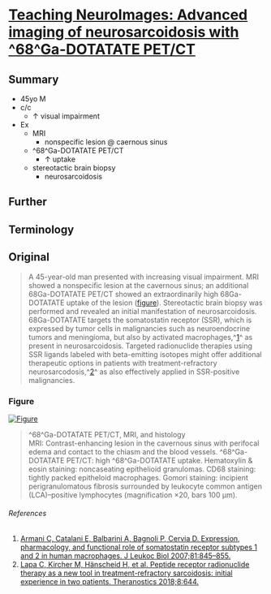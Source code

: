 <!--
Filename: 	2019-05-20_45M.md
Project: 	/Users/shume/Developer/physician/Neurol/TNI
Author: 	shumez <https://github.com/shumez>
Created: 	2019-05-21 14:00:7
Modified: 	2019-05-21 14:59:13
-----
Copyright (c) 2019 shumez
-->

# [Teaching NeuroImages: Advanced imaging of neurosarcoidosis with ^68^Ga-DOTATATE PET/CT][2019_AlbertNathalieL_RufViktoria_UnterrainerMarcus]

## Summary

* 45yo M
* c/c
    * &uarr; visual impairment
* Ex
    * MRI
        * nonspecific lesion @ caernous sinus
    * ^68^Ga-DOTATATE PET/CT
        * &uarr; uptake 
    * stereotactic brain biopsy
        * neurosarcoidosis
    

## Further

## Terminology

## Original

> A 45-year-old man presented with increasing visual impairment. MRI showed a nonspecific lesion at the cavernous sinus; an additional 68Ga-DOTATATE PET/CT showed an extraordinarily high 68Ga-DOTATATE uptake of the lesion ([figure](#figure)). Stereotactic brain biopsy was performed and revealed an initial manifestation of neurosarcoidosis. 68Ga-DOTATATE targets the somatostatin receptor (SSR), which is expressed by tumor cells in malignancies such as neuroendocrine tumors and meningioma, but also by activated macrophages,^[1]^ as present in neurosarcoidosis. Targeted radionuclide therapies using SSR ligands labeled with beta-emitting isotopes might offer additional therapeutic options in patients with treatment-refractory neurosarcodosis,^[2]^ as also effectively applied in SSR-positive malignancies.

### Figure

[![Figure][fig]][fig]

> ^68^Ga-DOTATATE PET/CT, MRI, and histology  
> MRI: Contrast-enhancing lesion in the cavernous sinus with perifocal edema and contact to the chiasm and the blood vessels. ^68^Ga-DOTATATE PET/CT: high ^68^Ga-DOTATATE uptake. Hematoxylin & eosin staining: noncaseating epithelioid granulomas. CD68 staining: tightly packed epitheloid macrophages. Gomori staining: incipient perigranulomatous fibrosis surrounded by leukocyte common antigen (LCA)–positive lymphocytes (magnification ×20, bars 100 μm).

###### References

1. [Armani C, Catalani E, Balbarini A, Bagnoli P, Cervia D. Expression, pharmacology, and functional role of somatostatin receptor subtypes 1 and 2 in human macrophages. J Leukoc Biol 2007;81:845–855.][1]
2. [Lapa C, Kircher M, Hänscheid H, et al. Peptide receptor radionuclide therapy as a new tool in treatment-refractory sarcoidosis: initial experience in two patients. Theranostics 2018;8:644.][2]

## 

<!-- ref -->
[2019_AlbertNathalieL_RufViktoria_UnterrainerMarcus]: https://n.neurology.org/content/92/21/e2512

[1]: .
[2]: .

<!-- fig -->
[fig]: https://n.neurology.org/content/neurology/92/21/e2512/F1.medium.gif ""